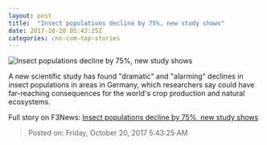 ```yaml
---
layout: post
title:  "Insect populations decline by 75%, new study shows"
date: 2017-10-20 05:43:25Z
categories: cnn-com-top-stories
---
```


![Insect populations decline by 75%, new study shows](http://cdn.cnn.com/cnnnext/dam/assets/171019113605-insect-pollinating-wildflower-super-tease.jpg)

A new scientific study has found "dramatic" and "alarming" declines in insect populations in areas in Germany, which researchers say could have far-reaching consequences for the world's crop production and natural ecosystems.


Full story on F3News: [Insect populations decline by 75%, new study shows](http://www.f3nws.com/n/dpJyRG)

> Posted on: Friday, October 20, 2017 5:43:25 AM
